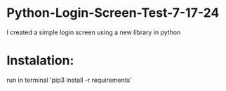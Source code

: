 # Python-Login-Screen-Test-7-17-24
I created a simple login screen using a new library in python
# Instalation:
run in terminal 'pip3 install -r requirements'
